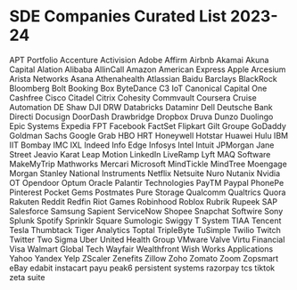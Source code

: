 # SDE Companies Curated List 2023-24

APT Portfolio
Accenture
Activision
Adobe
Affirm
Airbnb
Akamai
Akuna Capital
Alation
Alibaba
AllinCall
Amazon
American Express
Apple
Arcesium
Arista Networks
Asana
Athenahealth
Atlassian
Baidu
Barclays
BlackRock
Bloomberg
Bolt
Booking
Box
ByteDance
C3 IoT
Canonical
Capital One
Cashfree
Cisco
Citadel
Citrix
Cohesity
Commvault
Coursera
Cruise Automation
DE Shaw
DJI
DRW
Databricks
Dataminr
Dell
Deutsche Bank
Directi
Docusign
DoorDash
Drawbridge
Dropbox
Druva
Dunzo
Duolingo
Epic Systems
Expedia
FPT
Facebook
FactSet
Flipkart
Gilt Groupe
GoDaddy
Goldman Sachs
Google
Grab
HBO
HRT
Honeywell
Hotstar
Huawei
Hulu
IBM
IIT Bombay
IMC
IXL
Indeed
Info Edge
Infosys
Intel
Intuit
JPMorgan
Jane Street
Jeavio
Karat
Leap Motion
LinkedIn
LiveRamp
Lyft
MAQ Software
MakeMyTrip
Mathworks
Mercari
Microsoft
MindTickle
MindTree
Moengage
Morgan Stanley
National Instruments
Netflix
Netsuite
Nuro
Nutanix
Nvidia
OT
Opendoor
Optum
Oracle
Palantir Technologies
PayTM
Paypal
PhonePe
Pinterest
Pocket Gems
Postmates
Pure Storage
Qualcomm
Qualtrics
Quora
Rakuten
Reddit
Redfin
Riot Games
Robinhood
Roblox
Rubrik
Rupeek
SAP
Salesforce
Samsung
Sapient
ServiceNow
Shopee
Snapchat
Softwire
Sony
Splunk
Spotify
Sprinklr
Square
Sumologic
Swiggy
T System
TIAA
Tencent
Tesla
Thumbtack
Tiger Analytics
Toptal
TripleByte
TuSimple
Twilio
Twitch
Twitter
Two Sigma
Uber
United Health Group
VMware
Valve
Virtu Financial
Visa
Walmart Global Tech
Wayfair
Wealthfront
Wish
Works Applications
Yahoo
Yandex
Yelp
ZScaler
Zenefits
Zillow
Zoho
Zomato
Zoom
Zopsmart
eBay
edabit
instacart
payu
peak6
persistent systems
razorpay
tcs
tiktok
zeta suite
